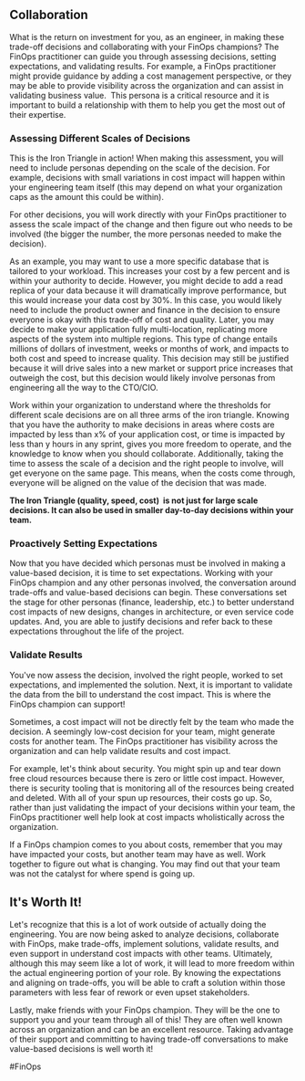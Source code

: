 ## Collaboration

What is the return on investment for you, as an engineer, in making these trade-off decisions and collaborating with your FinOps champions? The FinOps practitioner can guide you through assessing decisions, setting expectations, and validating results. For example, a FinOps practitioner might provide guidance by adding a cost management perspective, or they may be able to provide visibility across the organization and can assist in validating business value.  This persona is a critical resource and it is important to build a relationship with them to help you get the most out of their expertise.

### **Assessing Different Scales of Decisions**

This is the Iron Triangle in action! When making this assessment, you will need to include personas depending on the scale of the decision. For example, decisions with small variations in cost impact will happen within your engineering team itself (this may depend on what your organization caps as the amount this could be within). 

For other decisions, you will work directly with your FinOps practitioner to assess the scale impact of the change and then figure out who needs to be involved (the bigger the number, the more personas needed to make the decision).

As an example, you may want to use a more specific database that is tailored to your workload. This increases your cost by a few percent and is within your authority to decide. However, you might decide to add a read replica of your data because it will dramatically improve performance, but this would increase your data cost by 30%. In this case, you would likely need to include the product owner and finance in the decision to ensure everyone is okay with this trade-off of cost and quality. Later, you may decide to make your application fully multi-location, replicating more aspects of the system into multiple regions. This type of change entails millions of dollars of investment, weeks or months of work, and impacts to both cost and speed to increase quality. This decision may still be justified because it will drive sales into a new market or support price increases that outweigh the cost, but this decision would likely involve personas from engineering all the way to the CTO/CIO. 

Work within your organization to understand where the thresholds for different scale decisions are on all three arms of the iron triangle. Knowing that you have the authority to make decisions in areas where costs are impacted by less than x% of your application cost, or time is impacted by less than y hours in any sprint, gives you more freedom to operate, and the knowledge to know when you should collaborate. Additionally, taking the time to assess the scale of a decision and the right people to involve, will get everyone on the same page. This means, when the costs come through, everyone will be aligned on the value of the decision that was made.

**The Iron Triangle (quality, speed, cost)  is not just for large scale decisions. It can also be used in smaller day-to-day decisions within your team.**

### **Proactively Setting Expectations**

Now that you have decided which personas must be involved in making a value-based decision, it is time to set expectations. Working with your FinOps champion and any other personas involved, the conversation around trade-offs and value-based decisions can begin. These conversations set the stage for other personas (finance, leadership, etc.) to better understand cost impacts of new designs, changes in architecture, or even service code updates. And, you are able to justify decisions and refer back to these expectations throughout the life of the project.

### **Validate Results**

You've now assess the decision, involved the right people, worked to set expectations, and implemented the solution. Next, it is important to validate the data from the bill to understand the cost impact. This is where the FinOps champion can support! 

Sometimes, a cost impact will not be directly felt by the team who made the decision. A seemingly low-cost decision for your team, might generate costs for another team. The FinOps practitioner has visibility across the organization and can help validate results and cost impact.

For example, let's think about security. You might spin up and tear down free cloud resources because there is zero or little cost impact. However, there is security tooling that is monitoring all of the resources being created and deleted. With all of your spun up resources, their costs go up. So, rather than just validating the impact of your decisions within your team, the FinOps practitioner well help look at cost impacts wholistically across the organization. 

If a FinOps champion comes to you about costs, remember that you may have impacted your costs, but another team may have as well. Work together to figure out what is changing. You may find out that your team was not the catalyst for where spend is going up.

## It's Worth It! 

Let's recognize that this is a lot of work outside of actually doing the engineering. You are now being asked to analyze decisions, collaborate with FinOps, make trade-offs, implement solutions, validate results, and even support in understand cost impacts with other teams. Ultimately, although this may seem like a lot of work, it will lead to more freedom within the actual engineering portion of your role. By knowing the expectations and aligning on trade-offs, you will be able to craft a solution within those parameters with less fear of rework or even upset stakeholders. 

Lastly, make friends with your FinOps champion. They will be the one to support you and your team through all of this! They are often well known across an organization and can be an excellent resource. Taking advantage of their support and committing to having trade-off conversations to make value-based decisions is well worth it!

#FinOps 